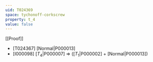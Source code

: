 ```yaml
---
uid: T024369
space: tychonoff-corkscrew
property: t_4
value: false
---
```

[[Proof]]

* [T024367] [Normal|P000013]
* [I000098] [$T_4$|P000007] => ([$T_1$|P000002] + [Normal|P000013])

